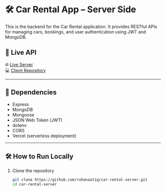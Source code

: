 # 🛠️ Car Rental App – Server Side

This is the backend for the Car Rental application. It provides RESTful APIs for managing cars, bookings, and user authentication using JWT and MongoDB.

## 🔗 Live API

🌐 [Live Server]((https://car-rental-169b3.web.app/))  
💻 [Client Repository]((https://github.com/ruhanaatiq/b11a11-client-side-ruhanaatiq))

---

## 🧩 Dependencies

- Express
- MongoDB
- Mongoose
- JSON Web Token (JWT)
- dotenv
- CORS
- Vercel (serverless deployment)

---

## 🛠 How to Run Locally

1. Clone the repository
   ```bash
   git clone https://github.com/ruhanaatiq/car-rental-server.git
   cd car-rental-server

